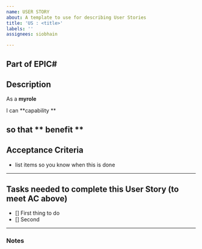 ```yaml
---
name: USER STORY
about: A template to use for describing User Stories
title: 'US : <title>'
labels: ''
assignees: siobhain

---
```


Part of **EPIC#**
---
## Description

As a **myrole**

I can **capability **

so that  ** benefit **
---
## Acceptance Criteria 

* list items so you know when this is done
---
## Tasks needed to complete this User Story (to meet AC above)

- [] First thing to do
- [] Second
---
### Notes

